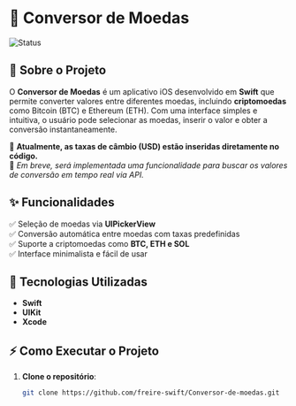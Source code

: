 # 🏦 Conversor de Moedas

![Status](https://img.shields.io/badge/Status-Em%20Desenvolvimento-yellow)

## 📌 Sobre o Projeto

O **Conversor de Moedas** é um aplicativo iOS desenvolvido em **Swift** que permite converter valores entre diferentes moedas, incluindo **criptomoedas** como Bitcoin (BTC) e Ethereum (ETH). Com uma interface simples e intuitiva, o usuário pode selecionar as moedas, inserir o valor e obter a conversão instantaneamente.

📌 **Atualmente, as taxas de câmbio (USD) estão inseridas diretamente no código.**  
📢 *Em breve, será implementada uma funcionalidade para buscar os valores de conversão em tempo real via API.*

## ✨ Funcionalidades

✅ Seleção de moedas via **UIPickerView**  
✅ Conversão automática entre moedas com taxas predefinidas  
✅ Suporte a criptomoedas como **BTC, ETH e SOL**  
✅ Interface minimalista e fácil de usar  

## 🚀 Tecnologias Utilizadas

- **Swift**
- **UIKit**
- **Xcode**

## ⚡ Como Executar o Projeto

1. **Clone o repositório**:
   ```bash
   git clone https://github.com/freire-swift/Conversor-de-moedas.git
